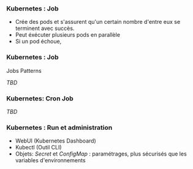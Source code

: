 ### Kubernetes : Job

- Crée des pods et s'assurent qu'un certain nombre d'entre eux se terminent avec succès.
- Peut éxécuter plusieurs pods en parallèle
- Si un pod échoue, 

### Kubernetes : Job

Jobs Patterns

*TBD*

### Kubernetes: Cron Job

*TBD*

### Kubernetes : Run et administration

- WebUI (Kubernetes Dashboard)
- Kubectl (Outil CLI)
- Objets: *Secret* et *ConfigMap* : paramétrages, plus sécurisés que les variables d'environnements


